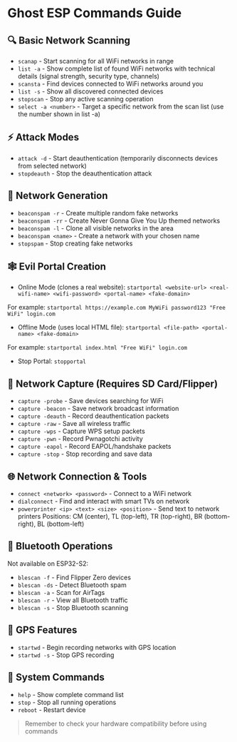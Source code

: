 # Ghost ESP Commands Guide

## 🔍 Basic Network Scanning
- `scanap` - Start scanning for all WiFi networks in range
- `list -a` - Show complete list of found WiFi networks with technical details (signal strength, security type, channels)
- `scansta` - Find devices connected to WiFi networks around you
- `list -s` - Show all discovered connected devices
- `stopscan` - Stop any active scanning operation
- `select -a <number>` - Target a specific network from the scan list (use the number shown in list -a)

## ⚡ Attack Modes
- `attack -d` - Start deauthentication (temporarily disconnects devices from selected network)
- `stopdeauth` - Stop the deauthentication attack

## 📡 Network Generation
- `beaconspam -r` - Create multiple random fake networks
- `beaconspam -rr` - Create Never Gonna Give You Up themed networks
- `beaconspam -l` - Clone all visible networks in the area
- `beaconspam <name>` - Create a network with your chosen name
- `stopspam` - Stop creating fake networks

## 🕸️ Evil Portal Creation
- Online Mode (clones a real website):
 `startportal <website-url> <real-wifi-name> <wifi-password> <portal-name> <fake-domain>`
 
 For example:
 `startportal https://example.com MyWiFi password123 "Free WiFi" login.com`

- Offline Mode (uses local HTML file):
 `startportal <file-path> <portal-name> <fake-domain>`
 
 For example:
 `startportal index.html "Free WiFi" login.com`

- Stop Portal:
 `stopportal`

## 💾 Network Capture (Requires SD Card/Flipper)
- `capture -probe` - Save devices searching for WiFi
- `capture -beacon` - Save network broadcast information
- `capture -deauth` - Record deauthentication packets
- `capture -raw` - Save all wireless traffic
- `capture -wps` - Capture WPS setup packets
- `capture -pwn` - Record Pwnagotchi activity
- `capture -eapol` - Record EAPOL/handshake packets
- `capture -stop` - Stop recording and save data

## 🌐 Network Connection & Tools
- `connect <network> <password>` - Connect to a WiFi network
- `dialconnect` - Find and interact with smart TVs on network
- `powerprinter <ip> <text> <size> <position>` - Send text to network printers
 Positions: CM (center), TL (top-left), TR (top-right), BR (bottom-right), BL (bottom-left)

## 📱 Bluetooth Operations
Not available on ESP32-S2:
- `blescan -f` - Find Flipper Zero devices
- `blescan -ds` - Detect Bluetooth spam
- `blescan -a` - Scan for AirTags
- `blescan -r` - View all Bluetooth traffic
- `blescan -s` - Stop Bluetooth scanning

## 📍 GPS Features
- `startwd` - Begin recording networks with GPS location
- `startwd -s` - Stop GPS recording

## 🔧 System Commands
- `help` - Show complete command list
- `stop` - Stop all running operations
- `reboot` - Restart device

> Remember to check your hardware compatibility before using commands